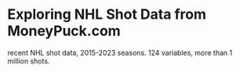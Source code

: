 # Exploring NHL Shot Data from MoneyPuck.com
recent NHL shot data, 2015-2023 seasons.  124 variables, more than 1 million shots.
